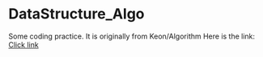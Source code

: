 # DataStructure_Algo
Some coding practice.
It is originally from Keon/Algorithm Here is the link:
[Click link](https://github.com/keon/algorithms)
